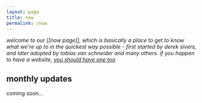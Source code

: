 ```yaml
---
layout: page
title: now
permalink: /now
---
```

*welcome to our [[now page]], which is basically a place to get to know what we're up to in the quickest way possible - first started by derek sivers, and later adopted by tobias van schneider and many others. if you happen to have a website, [you should have one too](https://nownownow.com/p/0KL9)*
## monthly updates

coming soon...